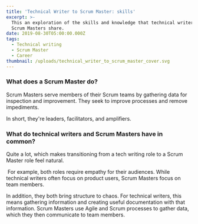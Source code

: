 ```yaml
---
title: 'Technical Writer to Scrum Master: skills'
excerpt: >-
  This an exploration of the skills and knowledge that technical writers and
  Scrum Masters share.
date: 2019-08-30T05:00:00.000Z
tags:
  - Technical writing
  - Scrum Master
  - Career
thumbnail: /uploads/technical_writer_to_scrum_master_cover.svg
---
```

### What does a Scrum Master do?
Scrum Masters serve members of their Scrum teams by gathering data for inspection and improvement. They seek to improve processes and remove impediments. 

In short, they're leaders, facilitators, and amplifiers.

### What do technical writers and Scrum Masters have in common? 
Quite a lot, which makes transitioning from a tech writing role to a Scrum Master role feel natural.

 For example, both roles require empathy for their audiences. While technical writers often focus on product users, Scrum Masters focus on team members. 

In addition, they both bring structure to chaos. For technical writers, this means gathering information and creating useful documentation with that information. Scrum Masters use Agile and Scrum processes to gather data, which they then communicate to team members.

